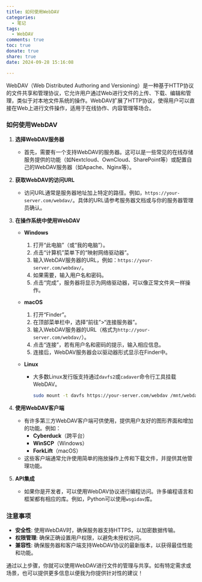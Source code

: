 ```yaml
---
title: 如何使用WebDAV
categories:
  - 笔记
tags:
  - WebDAV
comments: true
toc: true
donate: true
share: true
date: 2024-09-28 15:16:08

---
```

WebDAV（Web Distributed Authoring and Versioning）是一种基于HTTP协议的文件共享和管理协议，它允许用户通过Web进行文件的上传、下载、编辑和管理，类似于对本地文件系统的操作。WebDAV扩展了HTTP协议，使得用户可以直接在Web上进行文件操作，适用于在线协作、内容管理等场合。

### 如何使用WebDAV

1. **选择WebDAV服务器**
   - 首先，需要有一个支持WebDAV的服务器。这可以是一些常见的在线存储服务提供的功能（如Nextcloud、OwnCloud、SharePoint等）或配置自己的WebDAV服务器（如Apache、Nginx等）。

2. **获取WebDAV的访问URL**
   - 访问URL通常是服务器地址加上特定的路径。例如，`https://your-server.com/webdav/`。具体的URL请参考服务器文档或与你的服务器管理员确认。

3. **在操作系统中使用WebDAV**
   - **Windows**
     1. 打开“此电脑”（或“我的电脑”）。
     2. 点击“计算机”菜单下的“映射网络驱动器”。
     3. 输入WebDAV服务器的URL，例如：`https://your-server.com/webdav/`。
     4. 如果需要，输入用户名和密码。
     5. 点击“完成”，服务器将显示为网络驱动器，可以像正常文件夹一样操作。

   - **macOS**
     1. 打开“Finder”。
     2. 在顶部菜单栏中，选择“前往”>“连接服务器”。
     3. 输入WebDAV服务器的URL（格式为`http://your-server.com/webdav/`）。
     4. 点击“连接”，若有用户名和密码的提示，输入相应信息。
     5. 连接后，WebDAV服务器会以驱动器形式显示在Finder中。

   - **Linux**
     - 大多数Linux发行版支持通过`davfs2`或`cadaver`命令行工具挂载WebDAV。
       ```bash
       sudo mount -t davfs https://your-server.com/webdav /mnt/webdav
       ```

4. **使用WebDAV客户端**
   - 有许多第三方WebDAV客户端可供使用，提供用户友好的图形界面和增加的功能。例如：
     - **Cyberduck**（跨平台）
     - **WinSCP**（Windows）
     - **ForkLift**（macOS）
   - 这些客户端通常允许使用简单的拖放操作上传和下载文件，并提供其他管理功能。

5. **API集成**
   - 如果你是开发者，可以使用WebDAV协议进行编程访问。许多编程语言和框架都有相应的库。例如，Python可以使用`wsgidav`库。

### 注意事项

- **安全性**: 使用WebDAV时，确保服务器支持HTTPS，以加密数据传输。
- **权限管理**: 确保正确设置用户权限，以避免未授权访问。
- **兼容性**: 确保服务器和客户端支持WebDAV协议的最新版本，以获得最佳性能和功能。

通过以上步骤，你就可以使用WebDAV进行文件的管理与共享。如有特定需求或场景，也可以提供更多信息以便我为你提供针对性的建议！
